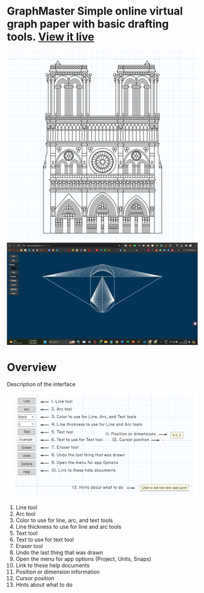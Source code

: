 # GraphMaster Simple online virtual graph paper with basic drafting tools. [View it live](https://miracurall.github.io/)

![screenshot](png/hero.png)
![screenshot](png/Screenshot.png)

# Overview
Description of the interface

![screenshot](png/interface.png)


1. Line tool
2. Arc tool
3. Color to use for line, arc, and text tools
4. Line thickness to use for line and arc tools
5. Text tool
6. Text to use for text tool
7. Eraser tool
8. Undo the last thing that was drawn
9. Open the menu for app options (Project, Units, Snaps)
10. Link to these help documents
11. Position or dimension information
12. Cursor position
13. Hints about what to do
